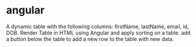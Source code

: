 # angular
A dynamic table with the following columns:
firstName, lastName, email, id, DOB.
Render Table in HTML using Angular and apply sorting on a table.
add a button below the table to add a new row to the table with new data.

